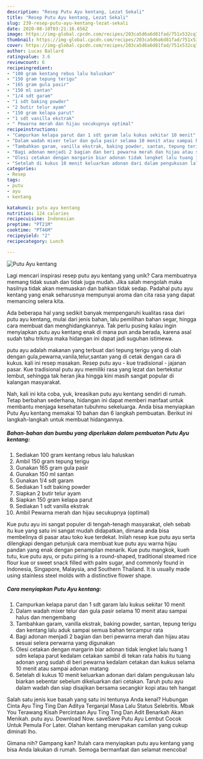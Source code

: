 ```yaml
---
description: "Resep Putu Ayu kentang, Lezat Sekali"
title: "Resep Putu Ayu kentang, Lezat Sekali"
slug: 239-resep-putu-ayu-kentang-lezat-sekali
date: 2020-08-10T03:21:16.656Z
image: https://img-global.cpcdn.com/recipes/203ca5d6a6d81fad/751x532cq70/putu-ayu-kentang-foto-resep-utama.jpg
thumbnail: https://img-global.cpcdn.com/recipes/203ca5d6a6d81fad/751x532cq70/putu-ayu-kentang-foto-resep-utama.jpg
cover: https://img-global.cpcdn.com/recipes/203ca5d6a6d81fad/751x532cq70/putu-ayu-kentang-foto-resep-utama.jpg
author: Lucas Ballard
ratingvalue: 3.6
reviewcount: 6
recipeingredient:
- "100 gram kentang rebus lalu haluskan"
- "150 gram tepung terigu"
- "165 gram gula pasir"
- "150 ml santan"
- "1/4 sdt garam"
- "1 sdt baking powder"
- "2 butir telur ayam"
- "150 gram kelapa parut"
- "1 sdt vanilla ekstrak"
- " Pewarna merah dan hijau secukupnya optimal"
recipeinstructions:
- "Campurkan kelapa parut dan 1 sdt garam lalu kukus sekitar 10 menit"
- "Dalam wadah mixer telur dan gula pasir selama 10 menit atau sampai halus dan mengembang"
- "Tambahkan garam, vanilla ekstrak, baking powder, santan, tepung terigu dan kentang lalu aduk sampai semua bahan tercampur rata"
- "Bagi adonan menjadi 2 bagian dan beri pewarna merah dan hijau atau sesuai selera perwarna yang digunakan"
- "Olesi cetakan dengan margarin biar adonan tidak lengket lalu tuang 1 sdm kelapa parut kedalam cetakan sambil di tekan rata habis itu tuang adonan yang sudah di beri pewarna kedalam cetakan dan kukus selama 10 menit atau sampai adonan matang"
- "Setelah di kukus 10 menit keluarkan adonan dari dalam pengukusan lalu biarkan sebentar sebelum dikeluarkan dari cetakan. Taruh putu ayu dalam wadah dan siap disajikan bersama secangkir kopi atau teh hangat"
categories:
- Resep
tags:
- putu
- ayu
- kentang

katakunci: putu ayu kentang 
nutrition: 124 calories
recipecuisine: Indonesian
preptime: "PT21M"
cooktime: "PT46M"
recipeyield: "2"
recipecategory: Lunch

---
```



![Putu Ayu kentang](https://img-global.cpcdn.com/recipes/203ca5d6a6d81fad/751x532cq70/putu-ayu-kentang-foto-resep-utama.jpg)

Lagi mencari inspirasi resep putu ayu kentang yang unik? Cara membuatnya memang tidak susah dan tidak juga mudah. Jika salah mengolah maka hasilnya tidak akan memuaskan dan bahkan tidak sedap. Padahal putu ayu kentang yang enak seharusnya mempunyai aroma dan cita rasa yang dapat memancing selera kita.

Ada beberapa hal yang sedikit banyak mempengaruhi kualitas rasa dari putu ayu kentang, mulai dari jenis bahan, lalu pemilihan bahan segar, hingga cara membuat dan menghidangkannya. Tak perlu pusing kalau ingin menyiapkan putu ayu kentang enak di mana pun anda berada, karena asal sudah tahu triknya maka hidangan ini dapat jadi suguhan istimewa.

putu ayu adalah makanan yang terbuat dari tepung terigu yang di olah dengan gula,pewarna,vanila,telur,santan yang di cetak dengan cara di kukus. kali ini resep masakan. Resep putu ayu - kue tradisional - jajanan pasar. Kue tradisional putu ayu memiliki rasa yang lezat dan bertekstur lembut, sehingga tak heran jika hingga kini masih sangat popular di kalangan masyarakat.


Nah, kali ini kita coba, yuk, kreasikan putu ayu kentang sendiri di rumah. Tetap berbahan sederhana, hidangan ini dapat memberi manfaat untuk membantu menjaga kesehatan tubuhmu sekeluarga. Anda bisa menyiapkan Putu Ayu kentang memakai 10 bahan dan 6 langkah pembuatan. Berikut ini langkah-langkah untuk membuat hidangannya.

<!--inarticleads1-->

##### Bahan-bahan dan bumbu yang diperlukan dalam pembuatan Putu Ayu kentang:

1. Sediakan 100 gram kentang rebus lalu haluskan
1. Ambil 150 gram tepung terigu
1. Gunakan 165 gram gula pasir
1. Gunakan 150 ml santan
1. Gunakan 1/4 sdt garam
1. Sediakan 1 sdt baking powder
1. Siapkan 2 butir telur ayam
1. Siapkan 150 gram kelapa parut
1. Sediakan 1 sdt vanilla ekstrak
1. Ambil  Pewarna merah dan hijau secukupnya (optimal)


Kue putu ayu ini sangat populer di tengah-tenagh masyarakat, oleh sebab itu kue yang satu ini sangat mudah didapatkan, dimana anda bisa membelinya di pasar atau toko kue terdekat. Inilah resep kue putu ayu serta dilengkapi dengan petunjuk cara membuat kue putu ayu warna hijau pandan yang enak dengan penampilan menarik. Kue putu mangkok, kueh tutu, kue putu ayu, or putu piring is a round-shaped, traditional steamed rice flour kue or sweet snack filled with palm sugar, and commonly found in Indonesia, Singapore, Malaysia, and Southern Thailand. It is usually made using stainless steel molds with a distinctive flower shape. 

<!--inarticleads2-->

##### Cara menyiapkan Putu Ayu kentang:

1. Campurkan kelapa parut dan 1 sdt garam lalu kukus sekitar 10 menit
1. Dalam wadah mixer telur dan gula pasir selama 10 menit atau sampai halus dan mengembang
1. Tambahkan garam, vanilla ekstrak, baking powder, santan, tepung terigu dan kentang lalu aduk sampai semua bahan tercampur rata
1. Bagi adonan menjadi 2 bagian dan beri pewarna merah dan hijau atau sesuai selera perwarna yang digunakan
1. Olesi cetakan dengan margarin biar adonan tidak lengket lalu tuang 1 sdm kelapa parut kedalam cetakan sambil di tekan rata habis itu tuang adonan yang sudah di beri pewarna kedalam cetakan dan kukus selama 10 menit atau sampai adonan matang
1. Setelah di kukus 10 menit keluarkan adonan dari dalam pengukusan lalu biarkan sebentar sebelum dikeluarkan dari cetakan. Taruh putu ayu dalam wadah dan siap disajikan bersama secangkir kopi atau teh hangat


Salah satu jenis kue basah yang satu ini tentunya Anda kenal? Hubungan Cinta Ayu Ting Ting Dan Aditya Terganjal Masa Lalu Status Selebritis. Mbak You Terawang Kisah Percintaan Ayu Ting Ting Dan Adit Benarkah Akan Menikah. putu ayu. Download Now. saveSave Putu Ayu Lembut Cocok Untuk Pemula For Later. Olahan kentang merupakan camilan yang cukup diminati lho. 

Gimana nih? Gampang kan? Itulah cara menyiapkan putu ayu kentang yang bisa Anda lakukan di rumah. Semoga bermanfaat dan selamat mencoba!
